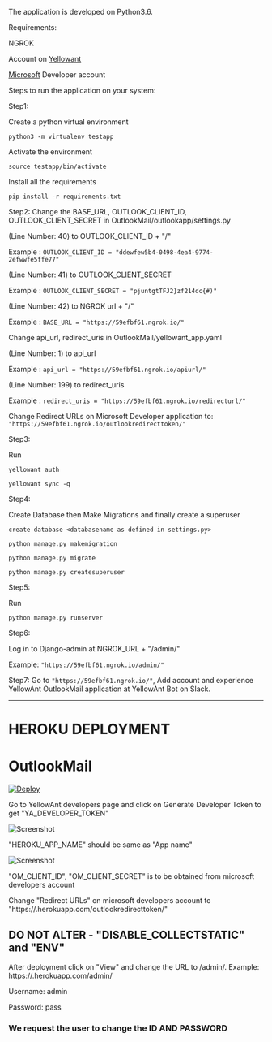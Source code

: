 The application is developed on Python3.6.

Requirements:

NGROK

Account on [Yellowant](https://yellowant.com/)

[Microsoft](https://apps.dev.microsoft.com/) Developer account

Steps to run the application on your system:

Step1:

Create a python virtual environment

```python3 -m virtualenv testapp```

Activate the environment

```source testapp/bin/activate```

Install all the requirements

```pip install -r requirements.txt```


Step2:
Change the BASE_URL, OUTLOOK_CLIENT_ID, OUTLOOK_CLIENT_SECRET in OutlookMail/outlookapp/settings.py

(Line Number: 40) to OUTLOOK_CLIENT_ID + "/"

Example : ```OUTLOOK_CLIENT_ID = "ddewfew5b4-0498-4ea4-9774-2efwwfe5ffe77"```

(Line Number: 41) to OUTLOOK_CLIENT_SECRET

Example : ```OUTLOOK_CLIENT_SECRET = "pjuntgtTFJ2}zf214dc{#)"```

(Line Number: 42) to NGROK url + "/"

Example : ```BASE_URL = "https://59efbf61.ngrok.io/"```

Change api_url, redirect_uris in OutlookMail/yellowant_app.yaml

(Line Number: 1) to api_url

Example : ```api_url = "https://59efbf61.ngrok.io/apiurl/"```

(Line Number: 199) to redirect_uris

Example : ```redirect_uris = "https://59efbf61.ngrok.io/redirecturl/"```

Change Redirect URLs on Microsoft Developer application to: ```"https://59efbf61.ngrok.io/outlookredirecttoken/"```

Step3:

Run

```yellowant auth```

```yellowant sync -q```

Step4:

Create Database then Make Migrations and finally create a superuser

```create database <databasename as defined in settings.py>```

```python manage.py makemigration```

```python manage.py migrate```

```python manage.py createsuperuser```

Step5:

Run

```python manage.py runserver```

Step6:

Log in to Django-admin at NGROK_URL + "/admin/"

Example: ```"https://59efbf61.ngrok.io/admin/"```

Step7: Go to ```"https://59efbf61.ngrok.io/"```, Add account and experience YellowAnt OutlookMail application at YellowAnt Bot on Slack.

---

# HEROKU DEPLOYMENT
# OutlookMail
[![Deploy](https://www.herokucdn.com/deploy/button.svg)](https://heroku.com/deploy)

Go to YellowAnt developers page and click on Generate Developer Token to get "YA_DEVELOPER_TOKEN"

![Screenshot](ya_developer.png)

"HEROKU_APP_NAME" should be same as "App name"

![Screenshot](appname.png)

"OM_CLIENT_ID", "OM_CLIENT_SECRET" is to be obtained from microsoft developers account

Change "Redirect URLs" on microsoft developers account to "https://<appname>.herokuapp.com/outlookredirecttoken/"

## DO NOT ALTER - "DISABLE_COLLECTSTATIC" and "ENV"

After deployment click on "View" and change the URL to /admin/. Example: https://<app-name>.herokuapp.com/admin/


Username: admin

Password: pass
  
### We request the user to change the ID AND PASSWORD

